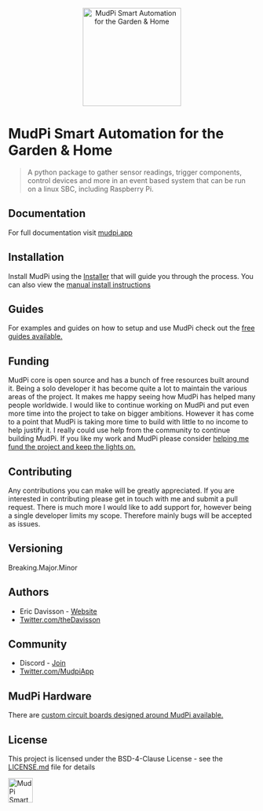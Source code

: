<p align="center"><img alt="MudPi Smart Automation for the Garden & Home" title="MudPi Smart Automation for the Garden & Home" src="https://mudpi.app/img/mudPI_LOGO_small_grad.png" width="200px"></p>

# MudPi Smart Automation for the Garden & Home
> A python package to gather sensor readings, trigger components, control devices and more in an event based system that can be run on a linux SBC, including Raspberry Pi.


## Documentation
For full documentation visit [mudpi.app](https://mudpi.app/docs)


## Installation
Install MudPi using the [Installer](https://github.com/mudpi/installer) that will guide you through the process. You can also view the [manual install instructions](https://github.com/mudpi/installer/blob/master/docs/MANUAL_INSTALL.md)


## Guides
For examples and guides on how to setup and use MudPi check out the [free guides available.](https://mudpi.app/guides)


## Funding
MudPi core is open source and has a bunch of free resources built around it. Being a solo developer it has become quite a lot to maintain the various areas of the project. It makes me happy seeing how MudPi has helped many people worldwide. I would like to continue working on MudPi and put even more time into the project to take on bigger ambitions. However it has come to a point that MudPi is taking more time to build with little to no income to help justify it. I really could use help from the community to continue building MudPi. If you like my work and MudPi please consider [helping me fund the project and keep the lights on.](https://www.patreon.com/mudpi) 


## Contributing
Any contributions you can make will be greatly appreciated. If you are interested in contributing please get in touch with me and submit a pull request. There is much more I would like to add support for, however being a single developer limits my scope. Therefore mainly bugs will be accepted as issues.


## Versioning
Breaking.Major.Minor


## Authors
* Eric Davisson  - [Website](http://ericdavisson.com)
* [Twitter.com/theDavisson](https://twitter.com/theDavisson)

## Community
* Discord  - [Join](https://discord.gg/daWg2YH)
* [Twitter.com/MudpiApp](https://twitter.com/mudpiapp)

<!-- ## Hardware Tested On
These are the devices and sensors I tested and used with MudPi successfully. Many sensors are similar so it will work with a range more than what is listed below.

**Devices**
* [Raspberry Pi 2 Model B+](https://www.raspberrypi.org/products/raspberry-pi-2-model-b/)
* [Raspberry Pi 3 Model A+](https://www.raspberrypi.org/products/raspberry-pi-3-model-a-plus/)
* [Raspberry Pi 3 Model B](https://www.raspberrypi.org/products/raspberry-pi-3-model-b/)
* [Raspberry Pi 3 Model B+](https://www.raspberrypi.org/products/raspberry-pi-3-model-b/)
* [Raspberry Pi 4 Model B](https://www.raspberrypi.org/products/raspberry-pi-4-model-b/)
* [Raspberry Pi Zero](https://www.raspberrypi.org/products/raspberry-pi-zero/)
* [Arduino Nano (ELEGOO offbrand)](https://www.amazon.com/ELEGOO-Arduino-ATmega328P-without-compatible/dp/B0713XK923)
* [Arduino Uno](https://store.arduino.cc/usa/arduino-uno-rev3)
* [ESP8266](https://www.espressif.com/en/products/hardware/esp8266ex/overview)
* [Sprout ESP32](https://mudpi.app/boards/sprout-esp32-devkit)

**Sensors**
* [Horizontal Liquid Float Switch](https://www.amazon.com/gp/product/B01HLPGJUQ/ref=oh_aui_detailpage_o07_s00?ie=UTF8&psc=1)
* [BME680 I2C Pressure Sensor](https://www.dfrobot.com/product-1697.html)
* [DS18B20 Temperature Sensors](https://www.amazon.com/gp/product/B018KFX5X0/ref=oh_aui_detailpage_o08_s00?ie=UTF8&psc=1)
* [DHT11 Temperature/Humidity Sensor](https://www.amazon.com/gp/product/B01DKC2GQ0/ref=oh_aui_detailpage_o07_s05?ie=UTF8&psc=1)
* [DHT22 Temperature/Humidity Sensor](https://www.dfrobot.com/product-1102.html)
* [T9602 Temperature/Humidity Sensor](https://www.amphenol-sensors.com/en/telaire/humidity/527-humidity-sensors/3224-t9602)
* [Rain Sensor](https://www.amazon.com/gp/product/B01D9JK2F6/ref=oh_aui_detailpage_o03_s00?ie=UTF8&psc=1)
* [Ambient Light Sensor](https://www.dfrobot.com/product-1004.html)
* [DFROBOT Analog Capacitive Soil Moisture Sensor](https://www.amazon.com/gp/product/B01GHY0N4K/ref=oh_aui_detailpage_o01_s00?ie=UTF8&psc=1)
* [Soil Moisture Sensor](https://www.sparkfun.com/products/13322)

**Components**
* [4 Channel DC 5V Relay](https://www.amazon.com/gp/product/B00KTEN3TM/ref=oh_aui_detailpage_o08_s00?ie=UTF8&psc=1)
* [8 Channel DC 5V Relay](https://www.amazon.co.uk/SODIAL-Channel-Module-Arduino-Electronic/dp/B00IIDXYTA)
* [LCD 16 x 2 Display I2C](https://www.dfrobot.com/product-135.html)
* [LCD 16 x 2 Display I2C - PCF8574](https://www.amazon.com/Arducam-Display-Controller-Character-Backlight/dp/B019D9TYMI)
* [LCD 20 x 4 Display I2C](https://www.dfrobot.com/product-590.html)
* [USB to TTL USB 2.0 Serial Module UART](https://www.amazon.com/gp/product/B07CWKHTLH/ref=oh_aui_detailpage_o04_s00?ie=UTF8&psc=1)

Let me know if you are able to confirm tests on any other devices. Note: This is not a complete list. -->

## MudPi Hardware
There are [custom circuit boards designed around MudPi available.](https://mudpi.app/boards)

## License
This project is licensed under the BSD-4-Clause License - see the [LICENSE.md](LICENSE.md) file for details


<img alt="MudPi Smart Garden" title="MudPi Smart Garden" src="https://mudpi.app/img/mudPI_LOGO_small_flat.png" width="50px">
